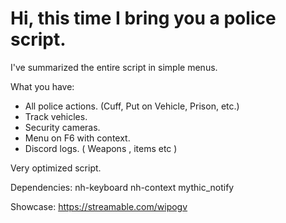# Hi, this time I bring you a police script. 
I've summarized the entire script in simple menus.

What you have:
- All police actions. (Cuff, Put on Vehicle, Prison, etc.)
- Track vehicles.
- Security cameras.
- Menu on F6 with context.
- Discord logs. ( Weapons , items etc )

Very optimized script.

Dependencies:
nh-keyboard
nh-context
mythic_notify

Showcase: https://streamable.com/wipogv
